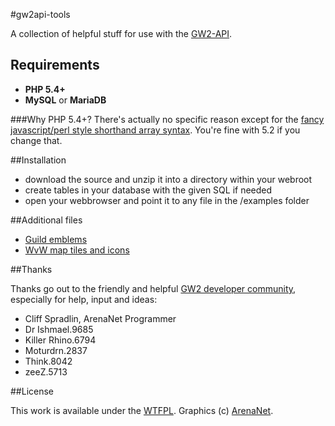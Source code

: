#gw2api-tools

A collection of helpful stuff for use with the [GW2-API](https://forum-en.guildwars2.com/forum/community/api/API-Documentation).

## Requirements
- **PHP 5.4+**
- **MySQL** or **MariaDB**

###Why PHP 5.4+?
There's actually no specific reason except for the [fancy javascript/perl style shorthand array syntax](http://php.net/manual/en/language.types.array.php). You're fine with 5.2 if you change that.
 
##Installation
- download the source and unzip it into a directory within your webroot
- create tables in your database with the given SQL if needed
- open your webbrowser and point it to any file in the /examples folder

##Additional files
- [Guild emblems](http://gw2.chillerlan.net/files/guild-emblems.zip)
- [WvW map tiles and icons](http://gw2.chillerlan.net/files/wvw-maps.zip)

##Thanks

Thanks go out to the friendly and helpful [GW2 developer community](https://forum-en.guildwars2.com/forum/community/api/), especially for help, input and ideas:
- Cliff Spradlin, ArenaNet Programmer
- Dr Ishmael.9685
- Killer Rhino.6794
- Moturdrn.2837
- Think.8042
- zeeZ.5713

##License

This work is available under the [WTFPL](http://www.wtfpl.net/). 
Graphics (c) [ArenaNet](http://www.guildwars2.com/).
